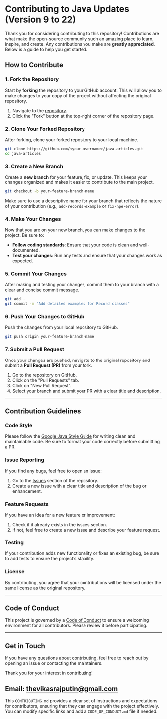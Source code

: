 
# Contributing to Java Updates (Version 9 to 22)

Thank you for considering contributing to this repository! Contributions are what make the open-source community such an amazing place to learn, inspire, and create. Any contributions you make are **greatly appreciated**. Below is a guide to help you get started.

## How to Contribute

### 1. Fork the Repository

Start by **forking** the repository to your GitHub account. This will allow you to make changes to your copy of the project without affecting the original repository.

1. Navigate to the [repository](https://github.com/vikasrajputin/java-articles/tree/main/java-updates-v9-to-v22).
2. Click the "Fork" button at the top-right corner of the repository page.

### 2. Clone Your Forked Repository

After forking, clone your forked repository to your local machine.

```bash
git clone https://github.com/<your-username>/java-articles.git
cd java-articles
```

### 3. Create a New Branch

Create a **new branch** for your feature, fix, or update. This keeps your changes organized and makes it easier to contribute to the main project.

```bash
git checkout -b your-feature-branch-name
```

Make sure to use a descriptive name for your branch that reflects the nature of your contribution (e.g., `add-records-example` or `fix-npe-error`).

### 4. Make Your Changes

Now that you are on your new branch, you can make changes to the project. Be sure to:

- **Follow coding standards**: Ensure that your code is clean and well-documented.
- **Test your changes**: Run any tests and ensure that your changes work as expected.

### 5. Commit Your Changes

After making and testing your changes, commit them to your branch with a clear and concise commit message.

```bash
git add .
git commit -m "Add detailed examples for Record classes"
```

### 6. Push Your Changes to GitHub

Push the changes from your local repository to GitHub.

```bash
git push origin your-feature-branch-name
```

### 7. Submit a Pull Request

Once your changes are pushed, navigate to the original repository and submit a **Pull Request (PR)** from your fork.

1. Go to the repository on GitHub.
2. Click on the "Pull Requests" tab.
3. Click on "New Pull Request".
4. Select your branch and submit your PR with a clear title and description.

---

## Contribution Guidelines

### Code Style

Please follow the [Google Java Style Guide](https://google.github.io/styleguide/javaguide.html) for writing clean and maintainable code. Be sure to format your code correctly before submitting a PR.

### Issue Reporting

If you find any bugs, feel free to open an issue:

1. Go to the [Issues](https://github.com/vikasrajputin/java-articles/issues) section of the repository.
2. Create a new issue with a clear title and description of the bug or enhancement.

### Feature Requests

If you have an idea for a new feature or improvement:

1. Check if it already exists in the issues section.
2. If not, feel free to create a new issue and describe your feature request.

### Testing

If your contribution adds new functionality or fixes an existing bug, be sure to add tests to ensure the project’s stability.

### License

By contributing, you agree that your contributions will be licensed under the same license as the original repository.

---

## Code of Conduct

This project is governed by a [Code of Conduct](./CODE_OF_CONDUCT.md) to ensure a welcoming environment for all contributors. Please review it before participating.

---

## Get in Touch

If you have any questions about contributing, feel free to reach out by opening an issue or contacting the maintainers.

Thank you for your interest in contributing!

Email: thevikasrajputin@gmail.com
---

This `CONTRIBUTING.md` provides a clear set of instructions and expectations for contributors, ensuring that they can engage with the project effectively. You can modify specific links and add a `CODE_OF_CONDUCT.md` file if needed.